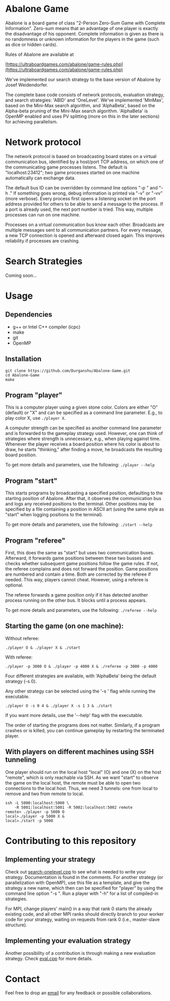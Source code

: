# Abalone Game

Abalone is a board game of class "2-Person Zero-Sum Game with Complete Information". Zero-sum means that an advantage of one player is exactly the disadvantage of his opponent. Complete information is given as there is no randomness or unknown information for the players in the game (such as dice or hidden cards).

Rules of Abalone are available at

  [https://ultraboardgames.com/abalone/game-rules.php](https://ultraboardgames.com/abalone/game-rules.php)

We've implemented our search strategy to the base version of Abalone by Josef Weidendorfer.

The complete base code consists of network protocols, evaluation strategy, and search strategies: 'ABID' and 'OneLevel'. We've implemented 'MinMax', based on the Mini-Max search algorithm, and 'AlphaBeta', based on the Alpha-beta pruning of the Mini-Max search algorithm. 'AlphaBeta' is OpenMP enabled and uses PV splitting (more on this in the later sections) for achieving parallelism.


Network protocol
========================

The network protocol is based on broadcasting board states on a virtual communication bus, identified by a host/port TCP address, on which one of the communicating game processes listens. The default is "localhost:23412"; two game processes started on one machine automatically can exchange data.

The default bus ID can be overridden by command line options "-p <port>" and "-h <hostname>." If something goes wrong, debug information is printed via "-v" or "-vv" (more verbose). Every process first opens a listening socket on the port address provided for others to be able to send a message to the process.
If a port is already used, the next port number is tried. This way, multiple processes can run on one machine.

Processes on a virtual communication bus know each other. Broadcasts are multiple messages sent to all communication partners. For every message, a new TCP connection is opened and afterward closed again. This improves reliability if processes are crashing.

Search Strategies
========================

Coming soon...

Usage
========================

Dependencies
------------------------

- g++ or Intel C++ compiler (icpc)
- make
- git
- OpenMP

Installation
------------------------

```shell
git clone https://github.com/Durganshu/Abalone-Game.git
cd Abalone-Game
make
```

Program "player"
------------------------

This is a computer player using a given stone color. Colors are either "O" (default) or "X" and can be specified as a command line parameter. E.g., to play color X, use `./player X`. 

A computer strength can be specified as another command line parameter and is forwarded to the gameplay strategy used. However, one can think of strategies where strength is unnecessary, e.g., when playing against time. Whenever the player receives a board position where his color is about to draw, he starts "thinking," after finding a move, he broadcasts the resulting board position.

To get more details and parameters, use the following:
`./player --help`


Program "start"
----------------

This starts programs by broadcasting a specified position, defaulting to the starting position of Abalone.  After that, it observes the communication bus and logs any received positions to the terminal. Other positions may be specified by a file containing a position in ASCII art (using the same style as "start" when logging positions to the terminal).

To get more details and parameters, use the following:
`./start --help`

Program "referee"
------------------

First, this does the same as "start" but uses two communication buses. Afterward, it forwards game positions between these two busses and checks whether subsequent game positions follow the game rules. If not, the referee complains and does not forward the position. Game positions are numbered and contain a time. Both are corrected by the referee if needed. This way, players cannot cheat. However, using a referee is optional.

The referee forwards a game position only if it has detected another process running on the other bus. It blocks until a process appears.

To get more details and parameters, use the following:
`./referee --help`

Starting the game (on one machine):
-----------------------

Without referee:

```shell
./player O & ./player X & ./start
 ```

With referee:
 ```shell
./player -p 3000 O & ./player -p 4000 X & ./referee -p 3000 -p 4000
```
 
Four different strategies are available, with 'AlphaBeta' being the default strategy (-s 0).

Any other strategy can be selected using the '-s ' flag while running the executable.

```shell
./player O -s 0 4 & ./player X -s 1 3 & ./start
```

If you want more details, use the '--help' flag with the executable.

The order of starting the programs does not matter. Similarly, if a program crashes or is killed, you can continue gameplay by restarting the terminated player.

With players on different machines using SSH tunneling
--------------------------------------------------------------

One player should run on the local host "local" (O) and one (X) on the host "remote", which is only reachable via SSH. As we want "start" to observe the game on the local host, the remote must be able to open two connections to the local host. Thus, we need 3 tunnels: one from local to remove and two from remote to local.

```shell
ssh -L 5000:localhost:5000 \
    -R 5001:localhost:5001 -R 5002:localhost:5002 remote
remote> ./player -p 5000 O
local>./player -p 5000 X &
local>./start -p 5000
```
Contributing to this repository
========================================================================

Implementing your strategy
--------------------------------------------------------------
Check out [search-onelevel.cpp](https://github.com/Durganshu/Abalone-Game/blob/main/search-onelevel.cpp) to see what is needed to write your strategy. Documentation is found in the comments. For another strategy (or parallelization with OpenMP), use this file as a template, and give the strategy a new name, which then can be specified for "player" by using the command line option "-s <strategy>". Run a player with "-h" for a list of compiled-in strategies.

For MPI, change players' main() in a way that rank 0 starts the already existing code, and all other MPI ranks should directly branch to your worker code for your strategy, waiting on requests from rank 0 (i.e., master-slave structure).

Implementing your evaluation strategy
--------------------------------------------------------------
Another possibility of a contribution is through making a new evaluation strategy. Check [eval.cpp](https://github.com/Durganshu/Abalone-Game/blob/main/eval.cpp) for more details.

Contact
========================================================================

Feel free to drop an [email](mailto:durganshu.mishra@tum.de) for any feedback or possible collaborations.
